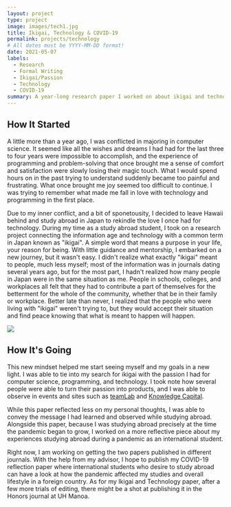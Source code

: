 ```yaml
---
layout: project
type: project
image: images/tech1.jpg
title: Ikigai, Technology & COVID-19
permalink: projects/technology
# All dates must be YYYY-MM-DD format!
date: 2021-05-07
labels:
  - Research
  - Formal Writing
  - Ikigai/Passion
  - Technology
  - COVID-19
summary: A year-long research paper I worked on about ikigai and technology during my experience studying abroad during a pandemic.
---
```


## How It Started

A little more than a year ago, I was conflicted in majoring in computer science. It seemed like all the wishes and dreams I had had for the last three to four years were impossible to accomplish, and the experience of programming and problem-solving that once brought me a sense of comfort and satisfaction were slowly losing their magic touch. What I would spend hours on in the past trying to understand suddenly became too painful and frustrating. What once brought me joy seemed too difficult to continue. I was trying to remember what made me fall in love with technology and programming in the first place.

Due to my inner conflict, and a bit of sponetousity, I decided to leave Hawaii behind and study abroad in Japan to rekindle the love I once had for technology. During my time as a study abroad student, I took on a research project connecting the information age and technology with a common term in Japan known as "ikigai". A simple word that means a purpose in your life, your reason for being. With little guidance and mentorship, I embarked on a new journey, but it wasn't easy. I didn't realize what exactly "ikigai" meant to people, much less myself; most of the information was in journals dating several years ago, but for the most part, I hadn't realized how many people in Japan were in the same situation as me. People in schools, colleges, and workplaces all felt that they had to contribute a part of themselves for the betterment for the whole of the community, whether that be in their family or workplace. Better late than never, I realized that the people who were living with "ikigai" weren't trying to, but they would accept their situation and find peace knowing that what is meant to happen will happen.

<img class="ui medium left floated image" src="{{ site.baseurl }}/images/tech2.jpg">

## How It's Going

This new mindset helped me start seeing myself and my goals in a new light. I was able to tie into my search for ikigai with the passion I had for computer science, programming, and technology. I took note how several people were able to turn their passion into products, and I was able to observe in events and sites such as <a href="https://www.teamlab.art/">teamLab</a> and <a href="https://kc-i.jp/tw/">Knowledge Capital</a>.

While this paper reflected less on my personal thoughts, I was able to convey the message I had learned and observed while studying abroad. Alongside this paper, because I was studying abroad precisely at the time the pandemic began to grow, I worked on a more reflective piece about my experiences studying abroad during a pandemic as an international student.

Right now, I am working on getting the two papers published in different journals. With the help from my advisor, I hope to publish my COVID-19 reflection paper where international students who desire to study abroad can have a look at how the pandemic affected my studies and overall lifestyle in a foreign country. As for my Ikigai and Technology paper, after a few more trials of editing, there might be a shot at publishing it in the Honors journal at UH Manoa.
